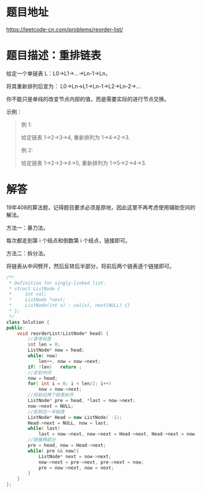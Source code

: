 # 题目地址

https://leetcode-cn.com/problems/reorder-list/

# 题目描述：重排链表
给定一个单链表 L：L0→L1→…→Ln-1→Ln，

将其重新排列后变为： L0→Ln→L1→Ln-1→L2→Ln-2→…

你不能只是单纯的改变节点内部的值，而是需要实际的进行节点交换。

示例：
>例 1:
>
>给定链表 1->2->3->4, 重新排列为 1->4->2->3.
>
>例 2:
>
>给定链表 1->2->3->4->5, 重新排列为 1->5->2->4->3.



# 解答
19年408的算法题，记得题目要求必须是原地，因此这里不再考虑使用辅助空间的解法。

方法一：暴力法。

每次都走到第 i 个结点和倒数第 i 个结点，链接即可。

方法二：拆分法。

将链表从中间劈开，然后反转后半部分，将前后两个链表逐个链接即可。


```cpp
/**
 * Definition for singly-linked list.
 * struct ListNode {
 *     int val;
 *     ListNode *next;
 *     ListNode(int x) : val(x), next(NULL) {}
 * };
 */
class Solution {
public:
    void reorderList(ListNode* head) {
        //查询长度
        int len = 0;
        ListNode* now = head;
        while( now)     
            len++, now = now->next;
        if( !len)   return ;
        //走到中间
        now = head;
        for( int i = 0; i < len/2; i++)
            now = now->next;
        //将前后两个链表拆开
        ListNode* pre = head, *last = now->next;
        now->next = NULL;
        //反转后一半链表
        ListNode* Head = new ListNode( -1);
        Head->next = NULL, now = last;
        while( last)
            last = now->next, now->next = Head->next, Head->next = now, now = last;
        //链接两部分
        pre = head, now = Head->next;
        while( pre && now){
            ListNode* next = now->next;
            now->next = pre->next, pre->next = now;
            pre = now->next, now = next;
        }   
    }
};
```
